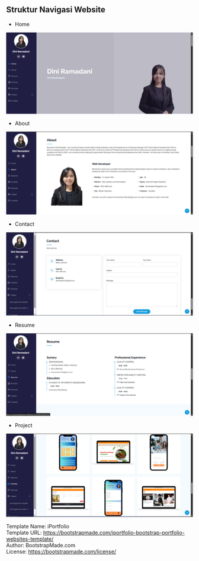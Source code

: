 ## Struktur Navigasi Website

- Home
  
![img1](assets/img/home.png) 
<br>

- About
  
![img2](assets/img/about.png)
<br>

- Contact
  
![img3](assets/img/contact.png)
<br>

- Resume
  
![img4](assets/img/resume.png)
<br>

- Project
  
![img5](assets/img/project.png)
<br>













Template Name: iPortfolio
<br>
Template URL: https://bootstrapmade.com/iportfolio-bootstrap-portfolio-websites-template/
<br>
Author: BootstrapMade.com
<br>
License: https://bootstrapmade.com/license/
